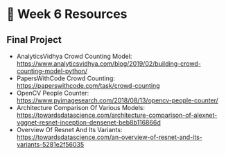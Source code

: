 # 📖 Week 6 Resources

## Final Project

- AnalyticsVidhya Crowd Counting Model: https://www.analyticsvidhya.com/blog/2019/02/building-crowd-counting-model-python/
- PapersWithCode Crowd Counting: https://paperswithcode.com/task/crowd-counting
- OpenCV People Counter: https://www.pyimagesearch.com/2018/08/13/opencv-people-counter/
- Architecture Comparison Of Various Models: https://towardsdatascience.com/architecture-comparison-of-alexnet-vggnet-resnet-inception-densenet-beb8b116866d
- Overview Of Resnet And Its Variants: https://towardsdatascience.com/an-overview-of-resnet-and-its-variants-5281e2f56035